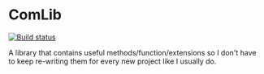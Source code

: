 # ComLib

[![Build status](https://ci.appveyor.com/api/projects/status/l5lfbba6qlimrets?svg=true)](https://ci.appveyor.com/project/lzinga/comlib)

A library that contains useful methods/function/extensions so I don't have to keep re-writing them for every new project like I usually do.
